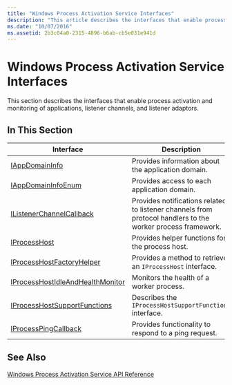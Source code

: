 ```yaml
---
title: "Windows Process Activation Service Interfaces"
description: "This article describes the interfaces that enable process activation and monitoring of applications, listener channels, and listener adaptors."
ms.date: "10/07/2016"
ms.assetid: 2b3c04a0-2315-4896-b6ab-cb5e031e941d
---
```

# Windows Process Activation Service Interfaces
This section describes the interfaces that enable process activation and monitoring of applications, listener channels, and listener adaptors.  
  
## In This Section  
  
|Interface|Description|  
|---------------|-----------------|  
|[IAppDomainInfo](../../web-development-reference/native-code-api-reference/iappdomaininfo-interface.md)|Provides information about the application domain.|  
|[IAppDomainInfoEnum](../../web-development-reference/native-code-api-reference/iappdomaininfoenum-interface.md)|Provides access to each application domain.|  
|[IListenerChannelCallback](../../web-development-reference/native-code-api-reference/ilistenerchannelcallback-interface.md)|Provides notifications related to listener channels from protocol handlers to the worker process framework.|  
|[IProcessHost](../../web-development-reference/native-code-api-reference/iprocesshost-interface.md)|Provides helper functions for the process host.|  
|[IProcessHostFactoryHelper](../../web-development-reference/native-code-api-reference/iprocesshostfactoryhelper-interface.md)|Provides a method to retrieve an `IProcessHost` interface.|  
|[IProcessHostIdleAndHealthMonitor](../../web-development-reference/native-code-api-reference/iprocesshostidleandhealthmonitor-interface.md)|Monitors the health of a worker process.|  
|[IProcessHostSupportFunctions](../../web-development-reference/native-code-api-reference/iprocesshostsupportfunctions-interface.md)|Describes the `IProcessHostSupportFunctions` interface.|  
|[IProcessPingCallback](../../web-development-reference/native-code-api-reference/iprocesspingcallback-interface.md)|Provides functionality to respond to a ping request.|  
  
## See Also  
 [Windows Process Activation Service API Reference](../../web-development-reference/native-code-api-reference/windows-process-activation-service-api-reference.md)
